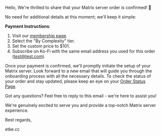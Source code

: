 Hello,
We're thrilled to share that your Matrix server order is confirmed! 🎉

No need for additional details at this moment; we'll keep it simple:

**Payment Instructions**:

1. Visit our [membership page](https://etke.cc/membership).
2. Select the "By Complexity" tier.
3. Set the custom price to $101.
4. Subscribe on Ko-Fi with the same email address you used for this order (test@test.com).

Once your payment is confirmed, we'll promptly initiate the setup of your Matrix server. Look forward to a new email that will guide you through the onboarding process with all the necessary details.
To check the status of your order and stay updated, please keep an eye on your [Order Status Page](https://etke.cc/order/status/#749f066f31d6e795088f154897aba00b72bdbf951e4d5721caa37ee9d6eb31d9).

Got any questions? Feel free to reply to this email - we're here to assist you!

We're genuinely excited to serve you and provide a top-notch Matrix server experience.

Best regards,

etke.cc
